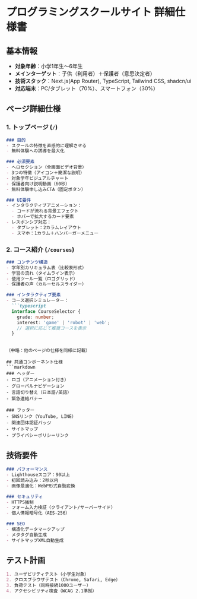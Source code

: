 # プログラミングスクールサイト 詳細仕様書

## 基本情報
- **対象年齢**：小学1年生～6年生
- **メインターゲット**：子供（利用者）＋保護者（意思決定者）
- **技術スタック**：Next.js(App Router), TypeScript, Tailwind CSS, shadcn/ui
- **対応端末**：PC/タブレット（70%）、スマートフォン（30%）

## ページ詳細仕様

### 1. トップページ (`/`)
```markdown
### 目的
- スクールの特徴を直感的に理解させる
- 無料体験への誘導を最大化

### 必須要素
- ヘロセクション（全画面ビデオ背景）
- 3つの特徴（アイコン＋簡潔な説明）
- 対象学年ビジュアルチャート
- 保護者向け説明動画（60秒）
- 無料体験申し込みCTA（固定ボタン）

### UI要件
- インタラクティブアニメーション：
  - コードが流れる背景エフェクト
  - ホバーで拡大するカード要素
- レスポンシブ対応：
  - タブレット：2カラムレイアウト
  - スマホ：1カラム＋ハンバーガーメニュー
```

### 2. コース紹介 (`/courses`)
```markdown
### コンテンツ構造
- 学年別カリキュラム表（比較表形式）
- 学習の流れ（タイムライン表示）
- 使用ツール一覧（ロゴグリッド）
- 保護者の声（カルーセルスライダー）

### インタラクティブ要素
- コース選択シミュレーター：
  ```typescript
  interface CourseSelector {
    grade: number;
    interest: 'game' | 'robot' | 'web';
    // 選択に応じて推奨コースを表示
  }
  ```
```

（中略：他のページの仕様を同様に記載）

## 共通コンポーネント仕様
```markdown
### ヘッダー
- ロゴ（アニメーション付き）
- グローバルナビゲーション
- 言語切り替え（日本語/英語）
- 緊急連絡バナー

### フッター
- SNSリンク（YouTube, LINE）
- 関連団体認証バッジ
- サイトマップ
- プライバシーポリシーリンク
```

## 技術要件
```markdown
### パフォーマンス
- Lighthouseスコア：90以上
- 初回読み込み：2秒以内
- 画像最適化：WebP形式自動変換

### セキュリティ
- HTTPS強制
- フォーム入力検証（クライアント/サーバーサイド）
- 個人情報暗号化（AES-256）

### SEO
- 構造化データマークアップ
- メタタグ自動生成
- サイトマップXML自動生成
```

## テスト計画
```markdown
1. ユーザビリティテスト（小学生対象）
2. クロスブラウザテスト（Chrome, Safari, Edge）
3. 負荷テスト（同時接続1000ユーザー）
4. アクセシビリティ検査（WCAG 2.1準拠）
```
